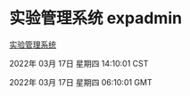 # 实验管理系统 expadmin
[实验管理系统](http://59.174.27.143:56808/expadmin-782313d2-e1b1-4ea7-932e-3a55e6a1a4d0/)

2022年 03月 17日 星期四 14:10:01 CST

2022年 03月 17日 星期四 06:10:01 GMT

